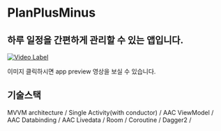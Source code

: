 # PlanPlusMinus

## 하루 일정을 간편하게 관리할 수 있는 앱입니다.

[![Video Label](http://img.youtube.com/vi/iNutTwS1u80/0.jpg)](https://www.youtube.com/watch?v=iNutTwS1u80)

이미지 클릭하시면 app preview 영상을 보실 수 있습니다.



## 기술스택

MVVM architecture / Single Activity(with conductor) / AAC ViewModel / AAC Databinding / AAC Livedata / Room / Coroutine / Dagger2 /  
